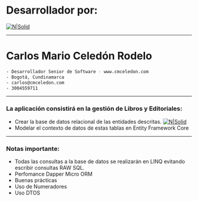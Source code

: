# Desarrollador por:

[![N|Solid](https://www.cmceledon.com/Recursos/assets/img/vegas-logo.png)](https://www.cmceledon.com/)

----



# Carlos Mario Celedón Rodelo


```sh
- Desarrollador Senior de Software - www.cmceledon.com
- Bogotá, Cundinamarca
- carlos@cmceledon.com
- 3004559711
```


---

### La aplicación consistirá en la gestión de Libros y Editoriales:

  - Crear la base de datos relacional de las entidades descritas. 
  [![N|Solid](http://www.cmceledon.com/Recursos/Screenshot_Base_De_Datos.png)](http://www.cmceledon.com/Recursos/Screenshot_Base_De_Datos.png)
  - Modelar el contexto de datos de estas tablas en Entity Framework Core
  -  --
### Notas importante:
- Todas las consultas a la base de datos se realizarán en LINQ evitando escribir
consultas RAW SQL.
- Perfomance Dapper Micro ORM
- Buenas prácticas
- Uso de Numeradores
- Uso DTOS
